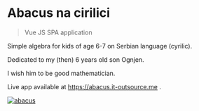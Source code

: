 # Abacus na cirilici

> Vue JS SPA application

Simple algebra for kids of age 6-7 on Serbian language (cyrilic).

Dedicated to my (then) 6 years old son Ognjen.

I wish him to be good mathematician.

Live app available at https://abacus.it-outsource.me .

[![abacus](https://circleci.com/gh/abacus/abacus.svg?style=shield)](https://abacus.it-outsource.me)
